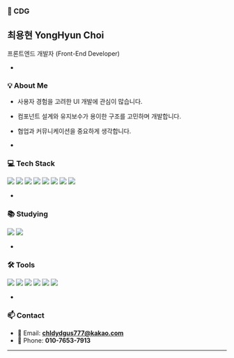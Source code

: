 <!-- README.md or 소개용 마크다운 -->

### 👋 CDG

## 최용현 YongHyun Choi  
프론트엔드 개발자 (Front-End Developer)  

-

<h3>💡 About Me</h3>

- 사용자 경험을 고려한 UI 개발에 관심이 많습니다.
- 컴포넌트 설계와 유지보수가 용이한 구조를 고민하며 개발합니다.
- 협업과 커뮤니케이션을 중요하게 생각합니다.

-

<h3>💻 Tech Stack</h3>

<div align="left">
  <img src="https://img.shields.io/badge/JavaScript-F7DF1E?style=for-the-badge&logo=JavaScript&logoColor=black"/> 
  <img src="https://img.shields.io/badge/TypeScript-3178C6?style=for-the-badge&logo=TypeScript&logoColor=white"/> 
  <img src="https://img.shields.io/badge/React-61DAFB?style=for-the-badge&logo=React&logoColor=black"/>
  <img src="https://img.shields.io/badge/Next.js-000000?style=flat-square&logo=Next.js&logoColor=white"/>
  <img src="https://img.shields.io/badge/zustand-orange?style=for-the-badge&logo=zustand&logoColor=white">
  <img src="https://img.shields.io/badge/Tanstack Query-FF4154?style=for-the-badge&logo=TanstackQuery&logoColor=white">
  <img src="https://img.shields.io/badge/TailwindCSS-06B6D4?style=for-the-badge&logo=tailwind-css&logoColor=white" />
  <img src="https://img.shields.io/badge/Styled--Components-DB7093?style=for-the-badge&logo=styled-components&logoColor=white" />
</div>

-

<h3>📚 Studying</h3>

<div align="left">
  <img src="https://img.shields.io/badge/React%20Query-FF4154?style=for-the-badge&logo=react-query&logoColor=white" />
  <img src="https://img.shields.io/badge/Recoil-3578E5?style=for-the-badge&logo=recoil&logoColor=white" />
</div>

-

<h3>🛠 Tools</h3>

<div align="left">
  <img src="https://img.shields.io/badge/Git-F05033?style=for-the-badge&logo=git&logoColor=white" />
  <img src="https://img.shields.io/badge/GitHub-181717?style=for-the-badge&logo=github&logoColor=white" />
  <img src="https://img.shields.io/badge/Notion-000000?style=for-the-badge&logo=notion&logoColor=white" />
  <img src="https://img.shields.io/badge/Figma-F24E1E?style=for-the-badge&logo=figma&logoColor=white" />
  <img src="https://img.shields.io/badge/Zeplin-F24E1E?style=for-the-badge&logo=zeplin&logoColor=white" />
  <img src="https://img.shields.io/badge/VSCode-007ACC?style=for-the-badge&logo=visual-studio-code&logoColor=white" />
</div>

-

<h3>📫 Contact</h3>

- 📧 Email: **chldydgus777@kakao.com**  
- 📱 Phone: **010-7653-7913**  

---

<!--  
**chldydgus777/chldydgus777** is a ✨ special ✨ repository because its `README.md` appears on your GitHub profile.
-->
